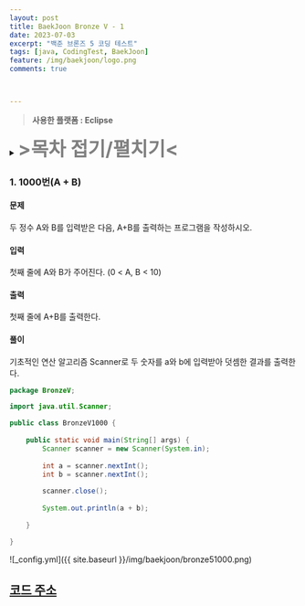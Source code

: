 ```yaml
---
layout: post
title: BaekJoon Bronze V - 1 
date: 2023-07-03
excerpt: "백준 브론즈 5 코딩 테스트"
tags: [java, CodingTest, BaekJoon]
feature: /img/baekjoon/logo.png
comments: true



---
```



> **사용한 플랫폼 : Eclipse**

<details>
<summary><span class="summary-text" style="font-size:25pt; font-weight:bold; color:gray;">>목차 접기/펼치기<</span></summary>
<div markdown="1">
- [1.  1000번(A + B)](#1-1000번(a-+-b)
</div>
</details>

### 1.  1000번(A + B)

#### 문제

두 정수 A와 B를 입력받은 다음, A+B를 출력하는 프로그램을 작성하시오.

#### 입력

첫째 줄에 A와 B가 주어진다. (0 < A, B < 10)

#### 출력

첫째 줄에 A+B를 출력한다.

#### 풀이

기초적인 연산 알고리즘 Scanner로 두 숫자를 a와 b에 입력받아 덧셈한 결과를 출력한다.

```java
package BronzeV;

import java.util.Scanner;

public class BronzeV1000 {
	
	public static void main(String[] args) {
		Scanner scanner = new Scanner(System.in);
		
		int a = scanner.nextInt();
		int b = scanner.nextInt();
		
		scanner.close(); 
		
		System.out.println(a + b);
			
	}

}
```

![_config.yml]({{ site.baseurl }}/img/baekjoon/bronze51000.png)



## [코드 주소](https://github.com/GreenteaPIE/PracticeBaekJoon)
